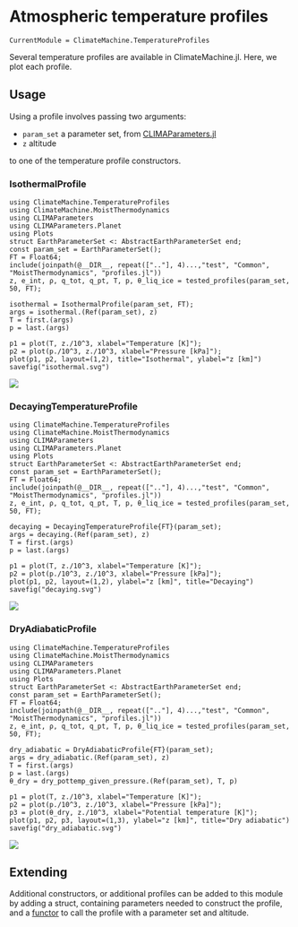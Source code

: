 # Atmospheric temperature profiles

```@meta
CurrentModule = ClimateMachine.TemperatureProfiles
```

Several temperature profiles are available in ClimateMachine.jl. Here, we plot each profile.

## Usage

Using a profile involves passing two arguments:

 - `param_set` a parameter set, from [CLIMAParameters.jl](https://github.com/CliMA/CLIMAParameters.jl)
 - `z` altitude

to one of the temperature profile constructors.

### IsothermalProfile

```@example
using ClimateMachine.TemperatureProfiles
using ClimateMachine.MoistThermodynamics
using CLIMAParameters
using CLIMAParameters.Planet
using Plots
struct EarthParameterSet <: AbstractEarthParameterSet end;
const param_set = EarthParameterSet();
FT = Float64;
include(joinpath(@__DIR__, repeat([".."], 4)...,"test", "Common", "MoistThermodynamics", "profiles.jl"))
z, e_int, ρ, q_tot, q_pt, T, p, θ_liq_ice = tested_profiles(param_set, 50, FT);

isothermal = IsothermalProfile(param_set, FT);
args = isothermal.(Ref(param_set), z)
T = first.(args)
p = last.(args)

p1 = plot(T, z./10^3, xlabel="Temperature [K]");
p2 = plot(p./10^3, z./10^3, xlabel="Pressure [kPa]");
plot(p1, p2, layout=(1,2), title="Isothermal", ylabel="z [km]")
savefig("isothermal.svg")
```
![](isothermal.svg)


### DecayingTemperatureProfile

```@example
using ClimateMachine.TemperatureProfiles
using ClimateMachine.MoistThermodynamics
using CLIMAParameters
using CLIMAParameters.Planet
using Plots
struct EarthParameterSet <: AbstractEarthParameterSet end;
const param_set = EarthParameterSet();
FT = Float64;
include(joinpath(@__DIR__, repeat([".."], 4)...,"test", "Common", "MoistThermodynamics", "profiles.jl"))
z, e_int, ρ, q_tot, q_pt, T, p, θ_liq_ice = tested_profiles(param_set, 50, FT);

decaying = DecayingTemperatureProfile{FT}(param_set);
args = decaying.(Ref(param_set), z)
T = first.(args)
p = last.(args)

p1 = plot(T, z./10^3, xlabel="Temperature [K]");
p2 = plot(p./10^3, z./10^3, xlabel="Pressure [kPa]");
plot(p1, p2, layout=(1,2), ylabel="z [km]", title="Decaying")
savefig("decaying.svg")
```
![](decaying.svg)

### DryAdiabaticProfile

```@example
using ClimateMachine.TemperatureProfiles
using ClimateMachine.MoistThermodynamics
using CLIMAParameters
using CLIMAParameters.Planet
using Plots
struct EarthParameterSet <: AbstractEarthParameterSet end;
const param_set = EarthParameterSet();
FT = Float64;
include(joinpath(@__DIR__, repeat([".."], 4)...,"test", "Common", "MoistThermodynamics", "profiles.jl"))
z, e_int, ρ, q_tot, q_pt, T, p, θ_liq_ice = tested_profiles(param_set, 50, FT);

dry_adiabatic = DryAdiabaticProfile{FT}(param_set);
args = dry_adiabatic.(Ref(param_set), z)
T = first.(args)
p = last.(args)
θ_dry = dry_pottemp_given_pressure.(Ref(param_set), T, p)

p1 = plot(T, z./10^3, xlabel="Temperature [K]");
p2 = plot(p./10^3, z./10^3, xlabel="Pressure [kPa]");
p3 = plot(θ_dry, z./10^3, xlabel="Potential temperature [K]");
plot(p1, p2, p3, layout=(1,3), ylabel="z [km]", title="Dry adiabatic")
savefig("dry_adiabatic.svg")
```
![](dry_adiabatic.svg)


## Extending

Additional constructors, or additional profiles can be added to this module by adding a struct, containing parameters needed to construct the profile, and a [functor](https://discourse.julialang.org/t/how-are-functors-useful/24110) to call the profile with a parameter set and altitude.

